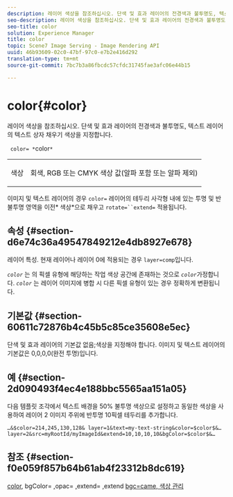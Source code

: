```yaml
---
description: 레이어 색상을 참조하십시오. 단색 및 효과 레이어의 전경색과 불투명도, 텍스트 레이어의 텍스트 상자 채우기 색상을 지정합니다.
seo-description: 레이어 색상을 참조하십시오. 단색 및 효과 레이어의 전경색과 불투명도, 텍스트 레이어의 텍스트 상자 채우기 색상을 지정합니다.
seo-title: color
solution: Experience Manager
title: color
topic: Scene7 Image Serving - Image Rendering API
uuid: 46b93609-02c0-47bf-97c0-e7b2e416d292
translation-type: tm+mt
source-git-commit: 7bc7b3a86fbcdc57cfdc31745fae3afc06e44b15

---
```



# color{#color}

레이어 색상을 참조하십시오. 단색 및 효과 레이어의 전경색과 불투명도, 텍스트 레이어의 텍스트 상자 채우기 색상을 지정합니다.

` color= *`color`*`

<table id="simpletable_68645167998A42229CEF858909FD447E"> 
 <tr class="strow"> 
  <td class="stentry"> <p> <span class="codeph"> <span class="varname"> 색상 </span></span> </p> </td> 
  <td class="stentry"> <p>회색, RGB 또는 CMYK 색상 값(알파 포함 또는 알파 제외) </p> </td> 
 </tr> 
</table>

이미지 및 텍스트 레이어의 경우 `color=` 레이어의 테두리 사각형 내에 있는 투명 및 반불투명 영역을 이전* 색상*으로 채우고 `rotate=``extend=` 적용됩니다.

## 속성 {#section-d6e74c36a49547849212e4db8927e678}

레이어 특성. 현재 레이어나 레이어 0에 적용되는 경우 `layer=comp`입니다.

*`color`* 는 의 픽셀 유형에 해당하는 작업 색상 공간에 존재하는 것으로 *`color`*&#x200B;가정합니다. *`color`* 는 레이어 이미지에 병합 시 다른 픽셀 유형이 있는 경우 정확하게 변환됩니다.

## 기본값 {#section-60611c72876b4c45b5c85ce35608e5ec}

단색 및 효과 레이어의 기본값 없음;색상을 지정해야 합니다. 이미지 및 텍스트 레이어의 기본값은 0,0,0,0(완전 투명)입니다.

## 예 {#section-2d090493f4ec4e188bbc5565aa151a05}

다음 템플릿 조각에서 텍스트 배경을 50% 불투명 색상으로 설정하고 동일한 색상을 사용하여 레이어 2 이미지 주위에 반투명 10픽셀 테두리를 추가합니다.

`…&$color=214,245,130,128& layer=1&text=my-text-string&color=$color$&… layer=2&src=myRootId/myImageId&extend=10,10,10,10&bgColor=$color$&…`

## 참조 {#section-f0e059f857b64b61ab4f23312b8dc619}

[color](../../../../../is-api/http-ref/image-serving-api-ref/c-http-protocol-reference/c-data-types/r-is-http-color.md#reference-0fdb264a3aed4bd78451bb55311f6e93), bgColor= [,](../../../../../is-api/http-ref/image-serving-api-ref/c-http-protocol-reference/c-command-reference/r-bgcolor.md#reference-441371ba4ef54fe781887c5ae448f6ab)opac= [,](../../../../../is-api/http-ref/image-serving-api-ref/c-http-protocol-reference/c-command-reference/r-opac.md#reference-d2269b51aca34599a08d0a46ee5c27e5)extend= [,](../../../../../is-api/http-ref/image-serving-api-ref/c-http-protocol-reference/c-command-reference/r-extend.md#reference-7e9156beb285459d830e2d56782a74ac)extend [](../../../../../is-api/http-ref/image-serving-api-ref/c-http-protocol-reference/c-command-reference/r-bgc.md#reference-53376175f617446fbe5c69120f834b88)[bgc=came, 색상 관리](../../../../../is-api/http-ref/image-serving-api-ref/c-http-protocol-reference/c-syntax-and-features/r-color-management.md#reference-c7e4a72d589145189f7e4bcb6b4544d7)
